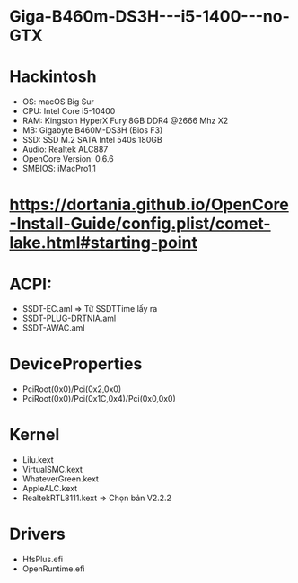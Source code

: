 # Giga-B460m-DS3H---i5-1400---no-GTX

# Hackintosh
- OS: macOS Big Sur
- CPU: Intel Core i5-10400
- RAM: Kingston HyperX Fury 8GB DDR4 @2666 Mhz X2
- MB: Gigabyte B460M-DS3H (Bios F3)
- SSD: SSD M.2 SATA Intel 540s 180GB
- Audio: Realtek ALC887
- OpenCore Version: 0.6.6
- SMBIOS: iMacPro1,1

# https://dortania.github.io/OpenCore-Install-Guide/config.plist/comet-lake.html#starting-point

# ACPI: 
- SSDT-EC.aml => Từ SSDTTime lấy ra 
- SSDT-PLUG-DRTNIA.aml 
- SSDT-AWAC.aml
# DeviceProperties
- PciRoot(0x0)/Pci(0x2,0x0) 
- PciRoot(0x0)/Pci(0x1C,0x4)/Pci(0x0,0x0)
# Kernel 
- Lilu.kext 
- VirtualSMC.kext 
- WhateverGreen.kext 
- AppleALC.kext 
- RealtekRTL8111.kext => Chọn bản V2.2.2
# Drivers 
- HfsPlus.efi 
- OpenRuntime.efi
